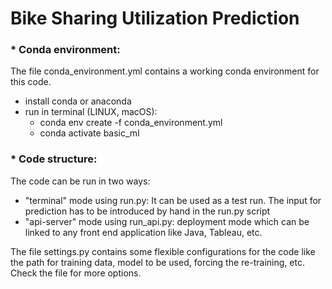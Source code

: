 # Bike Sharing Utilization Prediction
### * Conda environment:
The file conda_environment.yml contains a working conda environment for this code.
- install conda or anaconda
- run in terminal (LINUX, macOS): 
  - conda env create -f conda_environment.yml
  - conda activate basic_ml

### * Code structure:
The code can be run in two ways:
- "terminal" mode using run.py: It can be used as a test run. The input for prediction has to be introduced by hand in the run.py script
- "api-server" mode using run_api.py: deployment mode which can be linked to any front end application like Java, Tableau, etc.

The file settings.py contains some flexible configurations for the code like the path for training data, model to be used, forcing the re-training, etc. Check the file for more options.